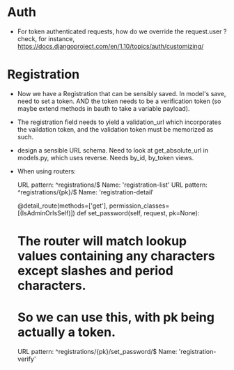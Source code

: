 # Auth

* For token authenticated requests, how do we override the request.user ?
check, for instance, https://docs.djangoproject.com/en/1.10/topics/auth/customizing/

# Registration

* Now we have a Registration that can be sensibly saved. In model's save, need to set a token. AND the token needs to be a verification token (so maybe extend methods in bauth to take a variable payload). 

* The registration field needs to yield a validation_url which incorporates the vaildation token, and the validation token must be memorized as such.

* design a sensible URL schema. Need to look at get_absolute_url in models.py, which uses reverse. Needs by_id, by_token views.

* When using routers:

	URL pattern: ^registrations/$ Name: 'registration-list'
	URL pattern: ^registrations/{pk}/$ Name: 'registration-detail'
	
	@detail_route(methods=['get'], permission_classes=[(IsAdminOrIsSelf)])
	def set_password(self, request, pk=None):
	

	# The router will match lookup values containing any characters except slashes and period characters.
	# So we can use this, with pk being actually a token. 
	URL pattern: ^registrations/{pk}/set_password/$ Name: 'registration-verify'
	
	
